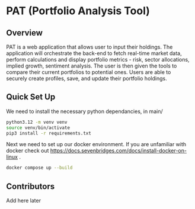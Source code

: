 # PAT (Portfolio Analysis Tool)
## Overview
PAT is a web application that allows user to input their holdings. The application will orchestrate the back-end to fetch real-time market data, perform calculations and display portfolio metrics - risk, sector allocations, implied growth, sentiment analysis. The user is then given the tools to compare their current portfolios to potential ones. Users are able to securely create profiles, save, and update their portfolio holdings.  
## Quick Set Up
We need to install the necessary python dependancies, in main/  
```bash
python3.12 -m venv venv  
source venv/bin/activate  
pip3 install -r requirements.txt
```
Next we need to set up our docker environment. If you are unfamiliar with docker check out https://docs.sevenbridges.com/docs/install-docker-on-linux .
```bash
docker compose up --build
```
## Contributors
Add here later
